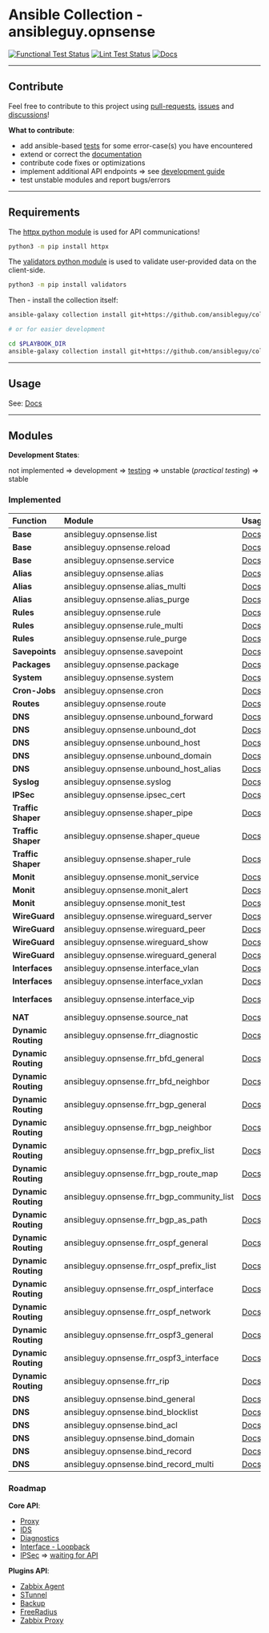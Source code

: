 # Ansible Collection - ansibleguy.opnsense

[![Functional Test Status](https://badges.ansibleguy.net/opnsense.collection.test.svg)](https://github.com/ansibleguy/collection_opnsense/blob/stable/scripts/test.sh)
[![Lint Test Status](https://badges.ansibleguy.net/opnsense.collection.lint.svg)](https://github.com/ansibleguy/collection_opnsense/blob/stable/scripts/lint.sh)
[![Docs](https://readthedocs.org/projects/opnsense_ansible/badge/?version=latest&style=flat)](https://opnsense.ansibleguy.net)

----

## Contribute

Feel free to contribute to this project using [pull-requests](https://github.com/ansibleguy/collection_opnsense/pulls), [issues](https://github.com/ansibleguy/collection_opnsense/issues) and [discussions](https://github.com/ansibleguy/collection_opnsense/discussions)!

**What to contribute**:

* add ansible-based [tests](https://github.com/ansibleguy/collection_opnsense/blob/stable/tests) for some error-case(s) you have encountered
* extend or correct the [documentation](https://github.com/ansibleguy/collection_opnsense/blob/stable/docs)
* contribute code fixes or optimizations
* implement additional API endpoints => see [development guide](https://opnsense.ansibleguy.net/usage/4_develop.html)
* test unstable modules and report bugs/errors

----

## Requirements

The [httpx python module](https://www.python-httpx.org/) is used for API communications!

```bash
python3 -m pip install httpx
```

The [validators python module](https://validators.readthedocs.io/) is used to validate user-provided data on the client-side.

```bash
python3 -m pip install validators
```

Then - install the collection itself:

```bash
ansible-galaxy collection install git+https://github.com/ansibleguy/collection_opnsense.git

# or for easier development

cd $PLAYBOOK_DIR
ansible-galaxy collection install git+https://github.com/ansibleguy/collection_opnsense.git -p ./collections
```

----

## Usage

See: [Docs](https://opnsense.ansibleguy.net)

----

## Modules

**Development States**:

not implemented => development => [testing](https://github.com/ansibleguy/collection_opnsense/blob/stable/tests) => unstable (_practical testing_) => stable

### Implemented


| Function                | Module                                     | Usage                                                                                                | State                 |
|:------------------------|:-------------------------------------------|:-----------------------------------------------------------------------------------------------------|:----------------------|
| **Base**                | ansibleguy.opnsense.list                   | [Docs](https://opnsense.ansibleguy.net/modules/2_list.html)                                          | stable                |
| **Base**                | ansibleguy.opnsense.reload                 | [Docs](https://opnsense.ansibleguy.net/modules/2_reload.html)                                        | stable                |
| **Base**                | ansibleguy.opnsense.service                | [Docs](https://opnsense.ansibleguy.net/modules/2_service.html)                                       | stable                |
| **Alias**               | ansibleguy.opnsense.alias                  | [Docs](https://opnsense.ansibleguy.net/modules/alias.html)              | stable                | 
| **Alias**               | ansibleguy.opnsense.alias_multi            | [Docs](https://opnsense.ansibleguy.net/modules/alias_multi.html)        | stable                |
| **Alias**               | ansibleguy.opnsense.alias_purge            | [Docs](https://opnsense.ansibleguy.net/modules/alias_multi.html#ansibleguy-opnsense-alias-purge)        | unstable              |
| **Rules**               | ansibleguy.opnsense.rule                   | [Docs](https://opnsense.ansibleguy.net/modules/rule.html)               | unstable              |
| **Rules**               | ansibleguy.opnsense.rule_multi             | [Docs](https://opnsense.ansibleguy.net/modules/rule_multi.html)         | unstable              |
| **Rules**               | ansibleguy.opnsense.rule_purge             | [Docs](https://opnsense.ansibleguy.net/modules/rule_multi.html#ansibleguy-opnsense-rule-purge)         | unstable              |
| **Savepoints**          | ansibleguy.opnsense.savepoint              | [Docs](https://opnsense.ansibleguy.net/modules/savepoint.html)          | unstable              |
| **Packages**            | ansibleguy.opnsense.package                | [Docs](https://opnsense.ansibleguy.net/modules/package.html)            | stable                |
| **System**              | ansibleguy.opnsense.system                 | [Docs](https://opnsense.ansibleguy.net/modules/system.html)             | unstable              |
| **Cron-Jobs**           | ansibleguy.opnsense.cron                   | [Docs](https://opnsense.ansibleguy.net/modules/cron.html)               | unstable              |
| **Routes**              | ansibleguy.opnsense.route                  | [Docs](https://opnsense.ansibleguy.net/modules/route.html)              | unstable              |
| **DNS**                 | ansibleguy.opnsense.unbound_forward        | [Docs](https://opnsense.ansibleguy.net/modules/unbound_forwarding.html) | stable                |
| **DNS**                 | ansibleguy.opnsense.unbound_dot            | [Docs](https://opnsense.ansibleguy.net/modules/unbound_dot.html)        | stable                |
| **DNS**                 | ansibleguy.opnsense.unbound_host           | [Docs](https://opnsense.ansibleguy.net/modules/unbound_host.html)       | stable                |
| **DNS**                 | ansibleguy.opnsense.unbound_domain         | [Docs](https://opnsense.ansibleguy.net/modules/unbound_domain.html)     | stable                |
| **DNS**                 | ansibleguy.opnsense.unbound_host_alias     | [Docs](https://opnsense.ansibleguy.net/modules/unbound_host_alias.html) | unstable              |
| **Syslog**              | ansibleguy.opnsense.syslog                 | [Docs](https://opnsense.ansibleguy.net/modules/syslog.html)             | stable                |
| **IPSec**               | ansibleguy.opnsense.ipsec_cert             | [Docs](https://opnsense.ansibleguy.net/modules/ipsec.html)              | unstable              |
| **Traffic Shaper**      | ansibleguy.opnsense.shaper_pipe            | [Docs](https://opnsense.ansibleguy.net/modules/shaper.html)             | unstable              |
| **Traffic Shaper**      | ansibleguy.opnsense.shaper_queue           | [Docs](https://opnsense.ansibleguy.net/modules/shaper.html)             | unstable              |
| **Traffic Shaper**      | ansibleguy.opnsense.shaper_rule            | [Docs](https://opnsense.ansibleguy.net/modules/shaper.html)             | unstable              |
| **Monit**               | ansibleguy.opnsense.monit_service          | [Docs](https://opnsense.ansibleguy.net/modules/monit.html)              | unstable              |
| **Monit**               | ansibleguy.opnsense.monit_alert            | [Docs](https://opnsense.ansibleguy.net/modules/monit.html)              | unstable              |
| **Monit**               | ansibleguy.opnsense.monit_test             | [Docs](https://opnsense.ansibleguy.net/modules/monit.html)              | unstable              |
| **WireGuard**           | ansibleguy.opnsense.wireguard_server       | [Docs](https://opnsense.ansibleguy.net/modules/wireguard.html)          | unstable              |
| **WireGuard**           | ansibleguy.opnsense.wireguard_peer         | [Docs](https://opnsense.ansibleguy.net/modules/wireguard.html)          | unstable              |
| **WireGuard**           | ansibleguy.opnsense.wireguard_show         | [Docs](https://opnsense.ansibleguy.net/modules/wireguard.html)          | unstable              |
| **WireGuard**           | ansibleguy.opnsense.wireguard_general      | [Docs](https://opnsense.ansibleguy.net/modules/wireguard.html)          | unstable              |
| **Interfaces**          | ansibleguy.opnsense.interface_vlan         | [Docs](https://opnsense.ansibleguy.net/modules/interface.html)          | unstable              |
| **Interfaces**          | ansibleguy.opnsense.interface_vxlan        | [Docs](https://opnsense.ansibleguy.net/modules/interface.html)          | unstable              |
| **Interfaces**          | ansibleguy.opnsense.interface_vip          | [Docs](https://opnsense.ansibleguy.net/modules/interface.html)          | development (_V23.1_) |
| **NAT**                 | ansibleguy.opnsense.source_nat             | [Docs](https://opnsense.ansibleguy.net/modules/source_nat.html)         | unstable              |
| **Dynamic Routing**     | ansibleguy.opnsense.frr_diagnostic         | [Docs](https://opnsense.ansibleguy.net/modules/frr_diagnostic.html)     | unstable              |
| **Dynamic Routing**     | ansibleguy.opnsense.frr_bfd_general        | [Docs](https://opnsense.ansibleguy.net/modules/frr_bfd.html#ansibleguy-opnsense-frr-bfd-general)            | unstable              |
| **Dynamic Routing**     | ansibleguy.opnsense.frr_bfd_neighbor       | [Docs](https://opnsense.ansibleguy.net/modules/frr_bfd.html#ansibleguy-opnsense-frr-bfd-neighbor)            | unstable              |
| **Dynamic Routing**     | ansibleguy.opnsense.frr_bgp_general        | [Docs](https://opnsense.ansibleguy.net/modules/frr_bgp.html#ansibleguy-opnsense-frr-bgp-general)            | unstable              |
| **Dynamic Routing**     | ansibleguy.opnsense.frr_bgp_neighbor       | [Docs](https://opnsense.ansibleguy.net/modules/frr_bgp.html#ansibleguy-opnsense-frr-bgp-neighbor)            | unstable              |
| **Dynamic Routing**     | ansibleguy.opnsense.frr_bgp_prefix_list    | [Docs](https://opnsense.ansibleguy.net/modules/frr_bgp.html#ansibleguy-opnsense-frr-bgp-prefix-list)            | unstable              |
| **Dynamic Routing**     | ansibleguy.opnsense.frr_bgp_route_map      | [Docs](https://opnsense.ansibleguy.net/modules/frr_bgp.html#ansibleguy-opnsense-frr-bgp-route-map)            | unstable              |
| **Dynamic Routing**     | ansibleguy.opnsense.frr_bgp_community_list | [Docs](https://opnsense.ansibleguy.net/modules/frr_bgp.html#ansibleguy-opnsense-frr-bgp-community-list)            | unstable              |
| **Dynamic Routing**     | ansibleguy.opnsense.frr_bgp_as_path        | [Docs](https://opnsense.ansibleguy.net/modules/frr_bgp.html#ansibleguy-opnsense-frr-bgp-as-path)            | unstable              |
| **Dynamic Routing**     | ansibleguy.opnsense.frr_ospf_general       | [Docs](https://opnsense.ansibleguy.net/modules/frr_ospf.html#ansibleguy-opnsense-frr-ospf-general)           | unstable              |
| **Dynamic Routing**     | ansibleguy.opnsense.frr_ospf_prefix_list   | [Docs](https://opnsense.ansibleguy.net/modules/frr_ospf.html#ansibleguy-opnsense-frr-ospf-prefix-list)           | unstable              |
| **Dynamic Routing**     | ansibleguy.opnsense.frr_ospf_interface     | [Docs](https://opnsense.ansibleguy.net/modules/frr_ospf.html#ansibleguy-opnsense-frr-ospf-interface)           | unstable              |
| **Dynamic Routing**     | ansibleguy.opnsense.frr_ospf_network       | [Docs](https://opnsense.ansibleguy.net/modules/frr_ospf.html#ansibleguy-opnsense-frr-ospf-network)           | unstable              |
| **Dynamic Routing**     | ansibleguy.opnsense.frr_ospf3_general      | [Docs](https://opnsense.ansibleguy.net/modules/frr_ospf.html#ansibleguy-opnsense-frr-ospf3-general)           | unstable              |
| **Dynamic Routing**     | ansibleguy.opnsense.frr_ospf3_interface    | [Docs](https://opnsense.ansibleguy.net/modules/frr_ospf.html#ansibleguy-opnsense-frr-ospf3-interface)           | unstable              |
| **Dynamic Routing**     | ansibleguy.opnsense.frr_rip                | [Docs](https://opnsense.ansibleguy.net/modules/frr_rip.html)            | unstable              |
| **DNS**                 | ansibleguy.opnsense.bind_general           | [Docs](https://opnsense.ansibleguy.net/modules/bind.html#ansibleguy-opnsense-bind-general)               | unstable              |
| **DNS**                 | ansibleguy.opnsense.bind_blocklist         | [Docs](https://opnsense.ansibleguy.net/modules/bind.html#ansibleguy-opnsense-bind-blocklist)               | unstable              |
| **DNS**                 | ansibleguy.opnsense.bind_acl               | [Docs](https://opnsense.ansibleguy.net/modules/bind.html#ansibleguy-opnsense-bind-acl)               | unstable              |
| **DNS**                 | ansibleguy.opnsense.bind_domain            | [Docs](https://opnsense.ansibleguy.net/modules/bind.html#ansibleguy-opnsense-bind-domain)               | unstable              |
| **DNS**                 | ansibleguy.opnsense.bind_record            | [Docs](https://opnsense.ansibleguy.net/modules/bind.html#ansibleguy-opnsense-bind-record)               | unstable              |
| **DNS**                 | ansibleguy.opnsense.bind_record_multi      | [Docs](https://opnsense.ansibleguy.net/modules/bind.html#ansibleguy-opnsense-bind-record-multi)               | unstable              |


### Roadmap

**Core API**:

- [Proxy](https://docs.opnsense.org/development/api/core/proxy.html)
- [IDS](https://docs.opnsense.org/development/api/core/ids.html)
- [Diagnostics](https://docs.opnsense.org/development/api/core/diagnostics.html)
- [Interface - Loopback](https://docs.opnsense.org/development/api/core/interfaces.html)
- [IPSec](https://docs.opnsense.org/development/api/core/ipsec.html) => [waiting for API](https://github.com/opnsense/core/pull/6187#issuecomment-1356263118)

**Plugins API**:

- [Zabbix Agent](https://docs.opnsense.org/development/api/plugins/zabbixagent.html)
- [STunnel](https://docs.opnsense.org/development/api/plugins/stunnel.html)
- [Backup](https://docs.opnsense.org/development/api/plugins/backup.html)
- [FreeRadius](https://docs.opnsense.org/development/api/plugins/freeradius.html)
- [Zabbix Proxy](https://docs.opnsense.org/development/api/plugins/zabbixproxy.html)

